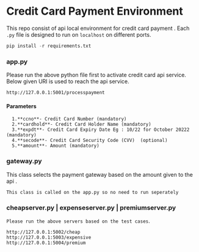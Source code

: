 # Credit Card Payment Environment
This repo consist of api local environment for credit card payment . Each `.py` file is designed to run on ``localhost`` on different ports.



```python
pip install -r requirements.txt
```

### app.py

Please run the above python file first to activate credit card api service. Below given URI is used to reach the api service.

```url
http://127.0.0.1:5001/processpayment 
```

#### Parameters
      1.**ccno**- Credit Card Number (mandatory)
      2.**cardhold**- Credit Card Holder Name (mandatory)
      3.**expdt**- Credit Card Expiry Date Eg : 10/22 for October 20222 (mandatory)
      4.**secode**- Credit Card Security Code (CVV)  (optional) 
      5.**amount**- Amount (mandatory)
   

### gateway.py

This class selects the payment gateway based on the amount given to the api . 

```This class is called on the app.py so no need to run seperately```


### cheapserver.py |  expenseserver.py  |  premiumserver.py

 ```Please run the above servers based on the test cases```.
```url
http://127.0.0.1:5002/cheap
http://127.0.0.1:5003/expensive
http://127.0.0.1:5004/premium

```
